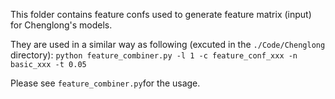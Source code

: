 This folder contains feature confs used to generate feature matrix (input) for Chenglong's models.

They are used in a similar way as following (excuted in the `./Code/Chenglong` directory):
`python feature_combiner.py -l 1 -c feature_conf_xxx -n basic_xxx -t 0.05`

Please see `feature_combiner.py`for the usage.